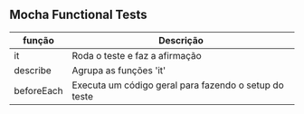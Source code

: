 ## Mocha Functional Tests

| função | Descrição  |
| -- | -- |
| it | Roda o teste e faz a afirmação |
| describe | Agrupa as funções 'it'  |
| beforeEach | Executa um código geral para fazendo o setup do teste |
